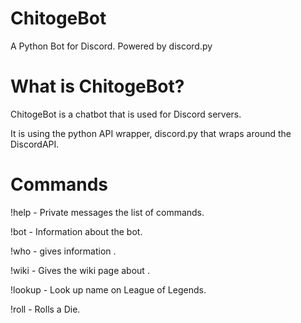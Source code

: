 # ChitogeBot
A Python Bot for Discord. Powered by discord.py

# What is ChitogeBot?
ChitogeBot is a chatbot that is used for Discord servers.

It is using the python API wrapper, discord.py that wraps around the DiscordAPI.

# Commands
!help - Private messages the list of commands.

!bot - Information about the bot.

!who <user> - gives information <user>.

!wiki <topic> - Gives the wiki page about <topic>.

!lookup <name> - Look up name on League of Legends.

!roll - Rolls a Die.


